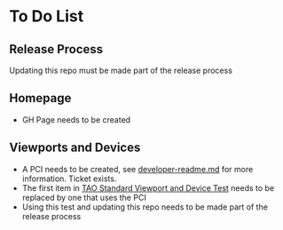 # To Do List

## Release Process
Updating this repo must be made part of the release process

## Homepage
- GH Page needs to be created

## Viewports and Devices
- A PCI needs to be created, see [developer-readme.md](/src/pci/developer-readme.md) for more information. Ticket exists.
- The first item in [TAO Standard Viewport and Device Test](assets/test/tao-vd-test.zip) needs to be replaced by one that uses the PCI
- Using this test and updating this repo needs to be made part of the release process
